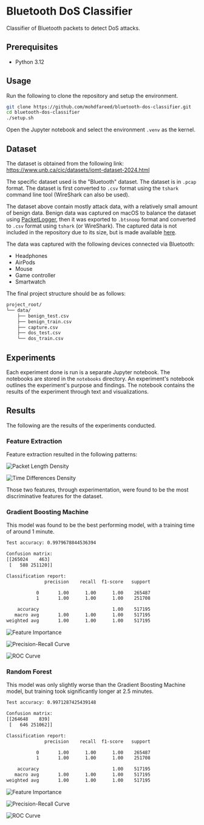 # Bluetooth DoS Classifier

Classifier of Bluetooth packets to detect DoS attacks.

## Prerequisites

- Python 3.12

## Usage

Run the following to clone the repository and setup the environment.

```sh
git clone https://github.com/mohdfareed/bluetooth-dos-classifier.git
cd bluetooth-dos-classifier
./setup.sh
```

Open the Jupyter notebook and select the environment `.venv` as the kernel.

## Dataset

The dataset is obtained from the following link:
https://www.unb.ca/cic/datasets/iomt-dataset-2024.html

The specific dataset used is the "Bluetooth" dataset. The dataset is in `.pcap`
format. The dataset is first converted to `.csv` format using the `tshark`
command line tool (WireShark can also be used).

The dataset above contain mostly attack data, with a relatively small amount of
benign data. Benign data was captured on macOS to balance the dataset using
[PacketLogger](https://www.bluetooth.com/blog/a-new-way-to-debug-iosbluetooth-applications/),
then it was exported to `.btsnoop` format and converted to `.csv` format using
`tshark` (or WireShark). The captured data is not included in the repository
due to its size, but is made available
[here](https://drive.google.com/file/d/1nPkZbiXhNc8zpFOwwX6NAAe4SncvrVb6/view?usp=sharing).

The data was captured with the following devices connected via Bluetooth:

- Headphones
- AirPods
- Mouse
- Game controller
- Smartwatch

The final project structure should be as follows:

```txt
project_root/
└── data/
    ├── benign_test.csv
    ├── benign_train.csv
    ├── capture.csv
    ├── dos_test.csv
    └── dos_train.csv
```

## Experiments

Each experiment done is run is a separate Jupyter notebook. The notebooks are
stored in the `notebooks` directory. An experiment's notebook outlines the
experiment's purpose and findings. The notebook contains the results of the
experiment through text and visualizations.

## Results

The following are the results of the experiments conducted.

### Feature Extraction

Feature extraction resulted in the following patterns:

![Packet Length Density](results/length.png)

![Time Differences Density](results/dt.png)

Those two features, through experimentation, were found to be the most
discriminative features for the dataset.

### Gradient Boosting Machine

This model was found to be the best performing model, with a training time of
around 1 minute.

```txt
Test accuracy: 0.9979678844536394

Confusion matrix:
[[265024    463]
 [   588 251120]]

Classification report:
              precision    recall  f1-score   support

           0       1.00      1.00      1.00    265487
           1       1.00      1.00      1.00    251708

    accuracy                           1.00    517195
   macro avg       1.00      1.00      1.00    517195
weighted avg       1.00      1.00      1.00    517195
```

![Feature Importance](results/features_gbm.png)

![Precision-Recall Curve](results/pr_gbm.png)

![ROC Curve](results/roc_gbm.png)

### Random Forest

This model was only slightly worse than the Gradient Boosting Machine model,
but training took significantly longer at 2.5 minutes.

```txt
Test accuracy: 0.9971287425439148

Confusion matrix:
[[264648    839]
 [   646 251062]]

Classification report:
              precision    recall  f1-score   support

           0       1.00      1.00      1.00    265487
           1       1.00      1.00      1.00    251708

    accuracy                           1.00    517195
   macro avg       1.00      1.00      1.00    517195
weighted avg       1.00      1.00      1.00    517195
```

![Feature Importance](results/features_rf.png)

![Precision-Recall Curve](results/pr_rf.png)

![ROC Curve](results/roc_rf.png)
